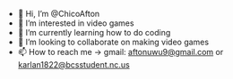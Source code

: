 - 👋 Hi, I’m @ChicoAfton
- 👀 I’m interested in video games
- 🌱 I’m currently learning how to do coding
- 💞️ I’m looking to collaborate on making video games
- 📫 How to reach me -> gmail: aftonuwu9@gmail.com or karlan1822@bcsstudent.nc.us

<!---
ChicoAfton/ChicoAfton is a ✨ special ✨ repository because its `README.md` (this file) appears on your GitHub profile.
You can click the Preview link to take a look at your changes.
--->

